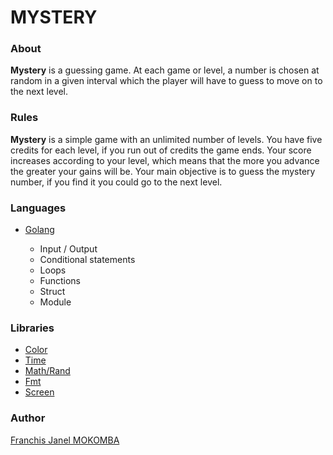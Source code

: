 # MYSTERY

### About
**Mystery** is a guessing game. At each game or level, a number is chosen at random in a given interval which the player will have to guess to move on to the next level.

### Rules

**Mystery** is a simple game with an unlimited number of levels. You have five credits for each level,  if you run out of credits the  game ends.  Your score increases according to your level, which  means that the  more you advance  the greater your gains will be.  Your main objective is to guess the mystery number,  if you find  it you could go to the next level.

### Languages
* [Golang](https://go.dev/doc/)
    
    * Input / Output
    * Conditional statements
    * Loops
    * Functions
    * Struct
    * Module

### Libraries
* [Color](https://github.com/fatih/color)
* [Time](https://pkg.go.dev/time)
* [Math/Rand](https://pkg.go.dev/math/rand)
* [Fmt](https://pkg.go.dev/fmt)
* [Screen](https://github.com/inancgumus/screen)

### Author
[Franchis Janel MOKOMBA](https://github.com/pro12x)
